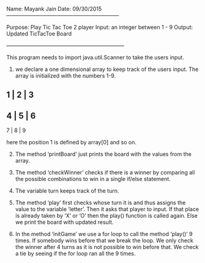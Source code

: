 Name: Mayank Jain
Date: 09/30/2015
—————————————————————

Purpose: Play Tic Tac Toe 2 player
Input: an integer between 1 - 9
Output: Updated TicTacToe Board

——————————————————————

This program needs to import java.util.Scanner to take the users input.

1. we declare a one dimensional array to keep track of the users input.
	The array is initialized with the numbers 1-9.

 1 | 2 | 3 
-----------
 4 | 5 | 6 
-----------
 7 | 8 | 9

here the position 1 is defined by array[0] and so on.

2. The method ‘printBoard’ just prints the board with the values from the array.

3. The method ‘checkWinner’ checks if there is a winner by comparing all the possible combinations to win in a single if/else statement.

4. The variable turn keeps track of the turn.

5. The method ‘play’ first checks whose turn it is and thus assigns the value to the variable ‘letter’. Then it asks that player to input. If that place is already taken by ‘X’ or ‘O’ then the play() function is called again. Else we print the board with updated result.

6. In the method ‘initGame’ we use a for loop to call the method ‘play()’ 9 times. If somebody wins before that we break the loop. We only check the winner after 4 turns as it is not possible to win before that. We check a tie by seeing if the for loop ran all the 9 times. 
